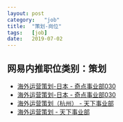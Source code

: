 ```yaml
---
layout:	post
category:	"job"
title:	"策划-岗位"
tags:	[job]
date:	2019-07-02
---
```

## 网易内推职位类别：策划
- [海外运营策划-日本 - 奇点事业部030](http://mobile.bole.netease.com/bole/boleDetail?id=16818&employeeId=346f03c3cda5f04c&key=all)
- [海外运营策划-日本 - 奇点事业部030](http://mobile.bole.netease.com/bole/boleDetail?id=16818&employeeId=346f03c3cda5f04c&key=all)
- [海外运营策划（杭州） - 天下事业部](http://mobile.bole.netease.com/bole/boleDetail?id=16770&employeeId=346f03c3cda5f04c&key=all)
- [海外运营策划 - 天下事业部](http://mobile.bole.netease.com/bole/boleDetail?id=16602&employeeId=346f03c3cda5f04c&key=all)

